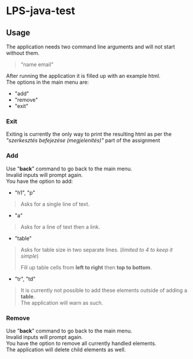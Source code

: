 # LPS-java-test

## Usage
The application needs two command line arguments and will not start without them.
> "name email"

After running the application it is filled up with an example html.  
The options in the main menu are:
* "add"
* "remove"
* "exit"

### Exit
Exiting is currently the only way to print the resulting html as per the *"szerkesztés befejezése (megjelenítés)"* part of the assignment

### Add
Use "**back**" command to go back to the main menu.  
Invalid inputs will prompt again.  
You have the option to add:
* "h1", "p"
> Asks for a single line of text.
* "a"
> Asks for a line of text then a link.
* "table"
> Asks for table size in two separate lines. (*limited to 4 to keep it simple*)
> 
> Fill up table cells from **left to right** then **top to bottom**.
* "tr", "td"
> It is currently not possible to add these elements outside of adding a **table**.  
> The application will warn as such.

### Remove
Use "**back**" command to go back to the main menu.  
Invalid inputs will prompt again.  
You have the option to remove all currently handled elements.  
The application will delete child elements as well.  
